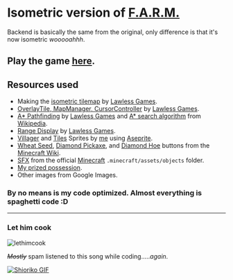 # Isometric version of [F.A.R.M.](https://github.com/naixsu/CMSC170)

Backend is basically the same from the original, only difference is that it's now isometric *wooooahhh*.

## Play the game [here](https://naixsu.itch.io/farm-v2?secret=PsuNLwegE5psZ7PzkxgX45KOM).

## Resources used
- Making the [isometric tilemap](https://www.youtube.com/watch?v=ci1ba7jVLFw&t=295s) by [Lawless Games](https://www.youtube.com/@lawlessgames3844).
- [OverlayTile, MapManager, CursorController](https://www.youtube.com/watch?v=riLtglHwoYw) by [Lawless Games](https://www.youtube.com/@lawlessgames3844).
- [A* Pathfinding](https://www.youtube.com/@lawlessgames3844) by [Lawless Games](https://www.youtube.com/@lawlessgames3844) and [A* search algorithm](https://en.wikipedia.org/wiki/A*_search_algorithm) from [Wikipedia](https://en.wikipedia.org/wiki/Main_Page).
- [Range Display](https://www.youtube.com/watch?v=3cZ0tBuzlZs) by [Lawless Games](https://www.youtube.com/@lawlessgames3844).
- [Villager](https://github.com/naixsu/FARM/blob/main/Assets/Sprites/Villager_2.png) and [Tiles](https://github.com/naixsu/FARM/tree/main/Assets/Sprites/Tiles) Sprites by [me](https://github.com/naixsu) using [Aseprite](https://www.aseprite.org/).
- [Wheat Seed](https://github.com/naixsu/FARM/blob/main/Assets/Sprites/Buttons/WheatSeeds.png), [Diamond Pickaxe](https://github.com/naixsu/FARM/blob/main/Assets/Sprites/Buttons/DPickMC.png), and [Diamond Hoe](https://github.com/naixsu/FARM/blob/main/Assets/Sprites/Buttons/DHoeMC.png) buttons from the [Minecraft Wiki](https://minecraft.fandom.com/wiki/Minecraft_Wiki).
- [SFX](https://github.com/naixsu/FARM/tree/main/Assets/Audio) from the official [Minecraft](https://www.minecraft.net/en-us) `.minecraft/assets/objects` folder.
- [My prized possession](https://raw.githubusercontent.com/naixsu/FARM/main/Assets/Sprites/credits.png).
- Other images from Google Images.

### By no means is my code optimized. Almost everything is spaghetti code :D
---
### Let him cook
![lethimcook](https://user-images.githubusercontent.com/95230510/233659723-8c279b95-d463-4891-9699-2858d8925938.jpg)

~~*Mostly*~~ spam listened to this song while coding.....*again*.

<a href="https://www.youtube.com/watch?v=BctS652B2-g" target="_blank">
  <img src="https://user-images.githubusercontent.com/95230510/232323536-810c0753-f2fb-4dbf-8b19-ab5385d72af5.gif" alt="Shioriko GIF">
</a>
